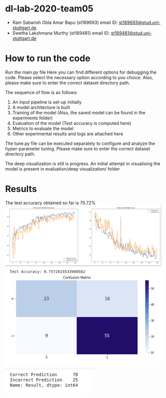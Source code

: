 # dl-lab-2020-team05
-   Ram Sabarish Obla Amar Bapu	(st169693)		email ID:  st169693@stud.uni-stuttgart.de
-   Swetha Lakshmana Murthy 		(st169481)		email ID:  st169481@stud.uni-stuttgart.de 

# How to run the code
Run the main.py file
Here you can find different options for debugging the code. Please select the necessary option according to you choice.
Also, please make sure to enter the correct dataset directory path.

The sequence of flow is as follows:
1.	An input pipeline is set-up initially
2.	A model architecture is built
3.	Training of the model	(Also, the saved model can be found in the experiments folder)
4.	Evaluation of the model	(Test accuracy is computed here)
5.	Metrics to evaluate the model
6.	Other experimental results and logs are attached here

The tune.py file can be executed separately to configure and analyze the hyper-parameter tuning.
Please make sure to enter the correct dataset directory path.

The deep visualization is still is progress. An initial attempt in visualising the model is present in evaluation/deep visualization/ folder

# Results

The test accuracy obtained so far is 75.72%
![alt text](diabetic_retinopathy/experiments/Train_Val_Graph.png)
![alt text](diabetic_retinopathy/experiments/Confusion_Matrix.png)
![alt text](diabetic_retinopathy/experiments/Metrics.png)
